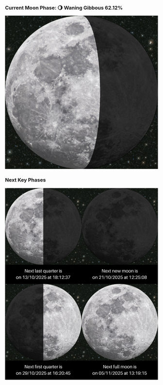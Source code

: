 ### Current Moon Phase: 🌖 Waning Gibbous 62.12%
![Moon Phase](moonphase.png)
### Next Key Phases
![Gallery](gallery.png)
